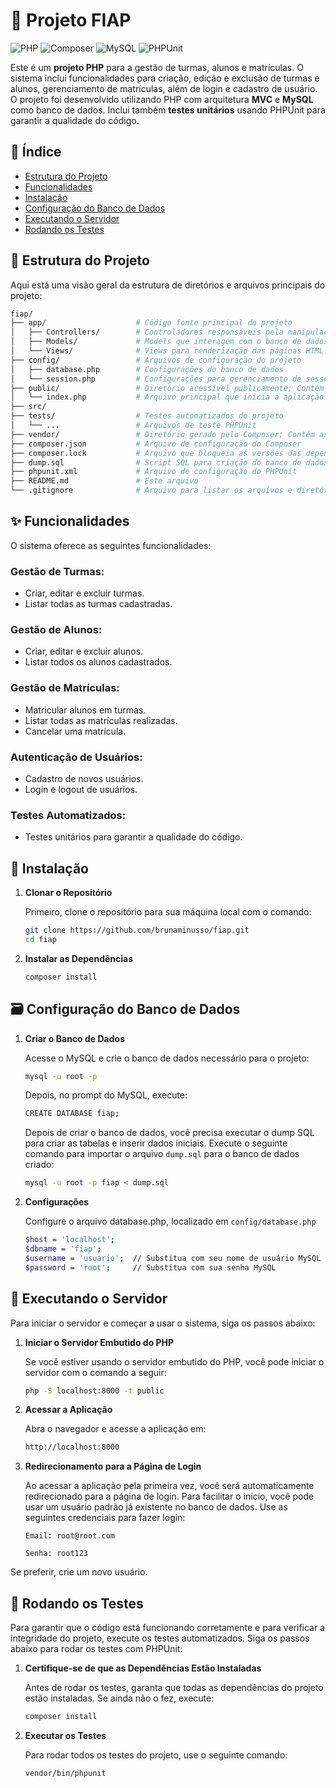 # 🚀 Projeto FIAP

![PHP](https://img.shields.io/badge/PHP-777BB4?style=for-the-badge&logo=php&logoColor=white)
![Composer](https://img.shields.io/badge/Composer-000000?style=for-the-badge&logo=composer&logoColor=white)
![MySQL](https://img.shields.io/badge/MySQL-4479A1?style=for-the-badge&logo=mysql&logoColor=white)
![PHPUnit](https://img.shields.io/badge/PHPUnit-000000?style=for-the-badge&logo=phpunit&logoColor=white)

Este é um **projeto PHP** para a gestão de turmas, alunos e matrículas. O sistema inclui funcionalidades para criação, edição e exclusão de turmas e alunos, gerenciamento de matrículas, além de login e cadastro de usuário. O projeto foi desenvolvido utilizando PHP com arquitetura **MVC** e **MySQL** como banco de dados. Inclui também **testes unitários** usando PHPUnit para garantir a qualidade do código.

## 📑 Índice

- [Estrutura do Projeto](#estrutura-do-projeto)
- [Funcionalidades](#funcionalidades)
- [Instalação](#instalação)
- [Configuração do Banco de Dados](#configuração-do-banco-de-dados)
- [Executando o Servidor](#executando-o-servidor)
- [Rodando os Testes](#rodando-os-testes)

## 📁 Estrutura do Projeto

Aqui está uma visão geral da estrutura de diretórios e arquivos principais do projeto:

```bash
fiap/
├── app/                    # Código fonte principal do projeto
│   ├── Controllers/        # Controladores responsáveis pela manipulação das requisições
│   ├── Models/             # Models que interagem com o banco de dados
│   └── Views/              # Views para renderização das páginas HTML
├── config/                 # Arquivos de configuração do projeto
│   ├── database.php        # Configurações do banco de dados
│   └── session.php         # Configurações para gerenciamento de sessões
├── public/                 # Diretório acessível publicamente; Contém o ponto de entrada da aplicação
│   └── index.php           # Arquivo principal que inicia a aplicação│
├── src/                    
├── tests/                  # Testes automatizados do projeto
│   └── ...                 # Arquivos de teste PHPUnit
├── vendor/                 # Diretório gerado pelo Composer; Contém as dependências do projeto
├── composer.json           # Arquivo de configuração do Composer
├── composer.lock           # Arquivo que bloqueia as versões das dependências do Composer
├── dump.sql                # Script SQL para criação do banco de dados e inserção de dados iniciais
├── phpunit.xml             # Arquivo de configuração do PHPUnit
├── README.md               # Este arquivo
└── .gitignore              # Arquivo para listar os arquivos e diretórios a serem ignorados pelo Git
```

## ✨ Funcionalidades

O sistema oferece as seguintes funcionalidades:

### Gestão de Turmas:
- Criar, editar e excluir turmas.
- Listar todas as turmas cadastradas.

### Gestão de Alunos:
- Criar, editar e excluir alunos.
- Listar todos os alunos cadastrados.

### Gestão de Matrículas:
- Matricular alunos em turmas.
- Listar todas as matrículas realizadas.
- Cancelar uma matrícula.

### Autenticação de Usuários:
- Cadastro de novos usuários.
- Login e logout de usuários.

### Testes Automatizados:
- Testes unitários para garantir a qualidade do código.

## 🔧 Instalação

1. **Clonar o Repositório**

   Primeiro, clone o repositório para sua máquina local com o comando:

   ```bash
   git clone https://github.com/brunaminusso/fiap.git
   cd fiap

1. **Instalar as Dependências**
   ```bash
   composer install

## 🗃️ Configuração do Banco de Dados

1. **Criar o Banco de Dados**

   Acesse o MySQL e crie o banco de dados necessário para o projeto:

   ```bash
   mysql -u root -p
   ``` 

    Depois, no prompt do MySQL, execute:

   ```bash
   CREATE DATABASE fiap;
    ``` 

   Depois de criar o banco de dados, você precisa executar o dump SQL para criar as tabelas e inserir dados iniciais. Execute o seguinte comando para importar o arquivo `dump.sql` para o banco de dados criado:

   ```bash
   mysql -u root -p fiap < dump.sql
   ```
   
2. **Configurações**

    Configure o arquivo database.php, localizado em `config/database.php`

   ```bash
   $host = 'localhost';
   $dbname = 'fiap';
   $username = 'usuario';  // Substitua com seu nome de usuário MySQL
   $password = 'root';     // Substitua com sua senha MySQL
   ``` 

## 🚀 Executando o Servidor

Para iniciar o servidor e começar a usar o sistema, siga os passos abaixo:

1. **Iniciar o Servidor Embutido do PHP**

    Se você estiver usando o servidor embutido do PHP, você pode iniciar o servidor com o comando a seguir:

   ```bash
   php -S localhost:8000 -t public
   ``` 

2. **Acessar a Aplicação**

   Abra o navegador e acesse a aplicação em:

   ```bash
   http://localhost:8000
   ``` 

3. **Redirecionamento para a Página de Login**

    Ao acessar a aplicação pela primeira vez, você será automaticamente redirecionado para a página de login. Para facilitar o início, você pode usar um usuário padrão já existente no banco de dados. Use as seguintes credenciais para fazer login:

    `Email: root@root.com`

    `Senha: root123`

Se preferir, crie um novo usuário.

## 🧪 Rodando os Testes

Para garantir que o código está funcionando corretamente e para verificar a integridade do projeto, execute os testes automatizados. Siga os passos abaixo para rodar os testes com PHPUnit:

1. **Certifique-se de que as Dependências Estão Instaladas**

   Antes de rodar os testes, garanta que todas as dependências do projeto estão instaladas. Se ainda não o fez, execute:

   ```bash
   composer install
   ```

2. **Executar os Testes**

    Para rodar todos os testes do projeto, use o seguinte comando:

   ```bash
   vendor/bin/phpunit
   ```

